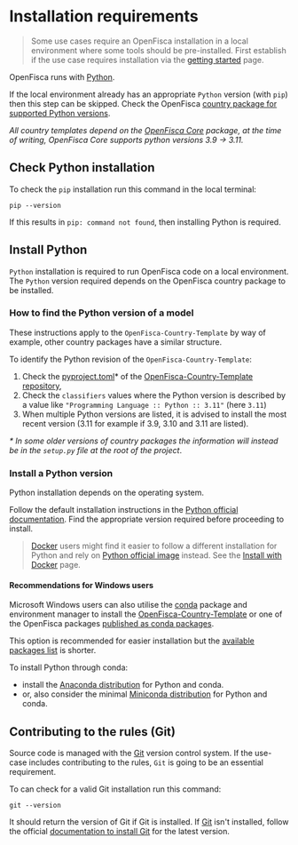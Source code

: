 # Installation requirements

> Some use cases require an OpenFisca installation in a local environment where some tools should be pre-installed. First establish if the use case requires installation via the [getting started](./index.md) page.

OpenFisca runs with [Python](https://www.python.org/).

If the local environment already has an appropriate `Python` version (with `pip`) then this step can be skipped. Check the OpenFisca [country package for supported Python versions](installation-requirements.md#how-to-find-the-python-version-of-a-model).

_All country templates depend on the [OpenFisca Core](https://github.com/openfisca/openfisca-core) package, at the time of writing, OpenFisca Core supports python versions 3.9 -> 3.11._

## Check Python installation

To check the `pip` installation run this command in the local terminal:

```shell
pip --version
```

If this results in `pip: command not found`, then installing Python is required.

## Install Python

`Python` installation is required to run OpenFisca code on a local environment. The `Python` version required depends on the OpenFisca country package to be installed.

### How to find the Python version of a model

These instructions apply to the `OpenFisca-Country-Template` by way of example, other country packages have a similar structure.

To identify the Python revision of the `OpenFisca-Country-Template`:

1. Check the [pyproject.toml](https://github.com/openfisca/country-template/blob/main/pyproject.toml)* of the [OpenFisca-Country-Template repository](https://github.com/openfisca/country-template),
2. Check the `classifiers` values where the Python version is described by a value like `"Programming Language :: Python :: 3.11"` (here `3.11`)
3. When multiple Python versions are listed, it is advised to install the most recent version (3.11 for example if 3.9, 3.10 and 3.11 are listed).

_* In some older versions of country packages the information will instead be in the `setup.py` file at the root of the project_.

### Install a Python version

Python installation depends on the operating system.

Follow the default installation instructions in the [Python official documentation](https://www.python.org/downloads/). Find the appropriate version required before proceeding to install.

> [Docker](https://www.docker.com) users might find it easier to follow a different installation for Python and rely on [Python official image](https://hub.docker.com/_/python) instead. See the [Install with Docker](./install-with-docker.md) page.

#### Recommendations for Windows users

Microsoft Windows users can also utilise the [conda](https://docs.conda.io/en/latest/) package and environment manager to install the [OpenFisca-Country-Template](https://anaconda.org/search?q=openfisca-country-template) or one of the OpenFisca packages [published as conda packages](https://anaconda.org/search?q=openfisca).
  
This option is recommended for easier installation but the [available packages list](https://anaconda.org/search?q=openfisca) is shorter.  
  
To install Python through conda:

* install the [Anaconda distribution](https://anaconda.org) for Python and conda.
* or, also consider the minimal [Miniconda distribution](https://docs.conda.io/en/latest/miniconda.html) for Python and conda.

## Contributing to the rules (Git)

Source code is managed with the [Git](https://git-scm.com) version control system. If the use-case includes contributing to the rules, `Git` is going to be an essential requirement.

To can check for a valid Git installation run this command:

```shell
git --version
```

It should return the version of Git if Git is installed. If [Git](https://git-scm.com) isn't installed, follow the official [documentation to install Git](https://git-scm.com/downloads) for the latest version.
